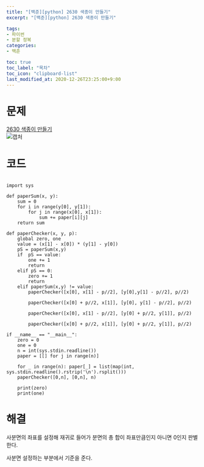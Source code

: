 ```yaml
---
title: "[백준][python] 2630 색종이 만들기"
excerpt: "[백준][python] 2630 색종이 만들기"

tags: 
- 파이썬
- 분할 정복
categories: 
- 백준

toc: true
toc_label: "목차"
toc_icon: "clipboard-list"
last_modified_at: 2020-12-26T23:25:00+9:00
---
```


# 문제
[2630 색종이 만들기](https://www.acmicpc.net/problem/2630)  
![캡처](https://user-images.githubusercontent.com/20227720/103153188-1bcc2500-47d2-11eb-8de1-f0b7888c7667.PNG)  

# 코드

```python3

import sys

def paperSum(x, y):
    sum = 0
    for i in range(y[0], y[1]):
        for j in range(x[0], x[1]):
            sum += paper[i][j]
    return sum

def paperChecker(x, y, p):
    global zero, one
    value = (x[1] - x[0]) * (y[1] - y[0])
    pS = paperSum(x,y)
    if  pS == value:
        one += 1
        return
    elif pS == 0:
        zero += 1
        return
    elif paperSum(x,y) != value:
        paperChecker([x[0], x[1] - p//2], [y[0],y[1] - p//2], p//2)

        paperChecker([x[0] + p//2, x[1]], [y[0], y[1] - p//2], p//2)

        paperChecker([x[0], x[1] - p//2], [y[0] + p//2, y[1]], p//2)

        paperChecker([x[0] + p//2, x[1]], [y[0] + p//2, y[1]], p//2)

if __name__ == "__main__":
    zero = 0
    one = 0
    n = int(sys.stdin.readline())
    paper = [[] for j in range(n)]

    for _ in range(n): paper[_] = list(map(int, sys.stdin.readline().rstrip('\n').rsplit()))
    paperChecker([0,n], [0,n], n)

    print(zero)
    print(one)

```

# 해결

사분면의 좌표를 설정해 재귀로 들어가 분면의 총 합이 좌표만큼인지 아니면 0인지 판별한다.

사분면 설정하는 부분에서 기준을 준다.
